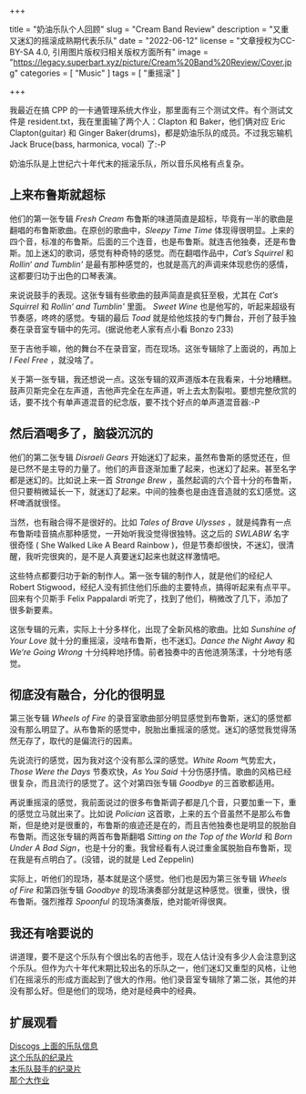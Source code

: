 +++

title = "奶油乐队个人回顾"
slug = "Cream Band Review"
description = "又重又迷幻的摇滚成熟期代表乐队"
date = "2022-06-12"
license = "文章授权为CC-BY-SA 4.0, 引用图片版权归相关版权方面所有"
image = "https://legacy.superbart.xyz/picture/Cream%20Band%20Review/Cover.jpg"
categories = [
    "Music"
]
tags = [
    "重摇滚"
]

+++

我最近在搞 CPP 的一卡通管理系统大作业，那里面有三个测试文件。有个测试文件是 resident.txt，我在里面输了两个人：Clapton 和 Baker，他们俩对应 Eric Clapton(guitar) 和 Ginger Baker(drums)，都是奶油乐队的成员。不过我忘输机 Jack Bruce(bass, harmonica, vocal) 了:-P

奶油乐队是上世纪六十年代末的摇滚乐队，所以音乐风格有点复杂。

## 上来布鲁斯就超标

他们的第一张专辑 *Fresh Cream*  布鲁斯的味道简直是超标，毕竟有一半的歌曲是翻唱的布鲁斯歌曲。在原创的歌曲中，*Sleepy Time Time* 体现得很明显。上来的四个音，标准的布鲁斯。后面的三个连音，也是布鲁斯。就连吉他独奏，还是布鲁斯。加上迷幻的歌词，感觉有种奇特的感觉。而在翻唱作品中，*Cat’s Squirrel* 和 *Rollin‘ and Tumblin'* 是最有那种感觉的，也就是高亢的声调来体现悲伤的感情，这都要归功于出色的口琴表演。

来说说鼓手的表现。这张专辑有些歌曲的鼓声简直是疯狂至极，尤其在 *Cat’s Squirrel* 和 *Rollin‘ and Tumblin'* 里面。 *Sweet Wine* 也是他写的，听起来超级有节奏感，咚咚的感觉。专辑的最后 *Toad* 就是给他炫技的专门舞台，开创了鼓手独奏在录音室专辑中的先河。(据说他老人家有点小看 Bonzo 233) 

至于吉他手嘛，他的舞台不在录音室，而在现场。这张专辑除了上面说的，再加上 *I Feel Free* ，就没啥了。

关于第一张专辑，我还想说一点。这张专辑的双声道版本在我看来，十分地糟糕。鼓声贝斯完全在左声道，吉他声完全在左声道，听上去太割裂啦。要想完整欣赏的话，要不找个有单声道混音的纪念版，要不找个好点的单声道混音器:-P

## 然后酒喝多了，脑袋沉沉的

他们的第二张专辑 *Disraeli Gears*  开始迷幻了起来，虽然布鲁斯的感觉还在，但是已然不是主导的力量了。他们的声音逐渐加重了起来，也迷幻了起来。甚至名字都是迷幻的。比如说上来一首 *Strange Brew* ，虽然起调的六个音十分的布鲁斯，但只要稍微延长一下，就迷幻了起来。中间的独奏也是由连音造就的玄幻感觉。这杯啤酒就很怪。

当然，也有融合得不是很好的。比如 *Tales of Brave Ulysses* ，就是纯靠有一点布鲁斯哇音搞点那种感觉，一开始听我没觉得很独特。这之后的 *SWLABW* 名字很奇怪 ( She Walked Like A Beard Rainbow )，但是节奏却很快，不迷幻，很清醒，我听完很爽的，是不是人真要迷幻起来也就这样激情吧。

这些特点都要归功于新的制作人。第一张专辑的制作人，就是他们的经纪人 Robert Stigwood，经纪人没有抓住他们乐曲的主要特点，搞得听起来有点平平。回来有个贝斯手 Felix Pappalardi 听完了，找到了他们，稍微改了几下，添加了很多新要素。

这张专辑的元素，实际上十分多样化，出现了全新风格的歌曲。比如 *Sunshine of Your Love* 就十分的重摇滚，没啥布鲁斯，也不迷幻。*Dance the Night Away* 和 *We‘re Going Wrong* 十分纯粹地抒情。前者独奏中的吉他涟漪荡漾，十分地有感觉。

## 彻底没有融合，分化的很明显

第三张专辑 *Wheels of Fire*  的录音室歌曲部分明显感觉到布鲁斯，迷幻的感觉都没有那么明显了。从布鲁斯的感觉中，脱胎出重摇滚的感觉。迷幻的感觉我觉得荡然无存了，取代的是偏流行的因素。

先说流行的感觉，因为我对这个没有那么深的感觉。*White Room* 气势宏大，*Those Were the Days* 节奏欢快，*As You Said* 十分伤感抒情。歌曲的风格已经很复杂，而且流行的感觉了。这个对第四张专辑 *Goodbye* 的三首歌都适用。

再说重摇滚的感觉，我前面说过的很多布鲁斯调子都是几个音，只要加重一下，重的感觉立马就出来了。比如说 *Polician* 这首歌，上来的五个音虽然不是那么布鲁斯，但是绝对是很重的，布鲁斯的痕迹还是在的，而且吉他独奏也是明显的脱胎自布鲁斯。而这张专辑的两首布鲁斯翻唱 *Sitting on the Top of the World* 和 *Born Under A Bad Sign*，也是十分的重。我曾经看有人说过重金属脱胎自布鲁斯，现在我是有点明白了。(没错，说的就是 Led Zeppelin)

实际上，听他们的现场，基本就是这个感觉。他们也是因为第三张专辑 *Wheels of Fire*  和第四张专辑 *Goodbye* 的现场演奏部分就是这种感觉。很重，很快，很布鲁斯。强烈推荐 *Spoonful* 的现场演奏版，绝对能听得很爽。

## 我还有啥要说的

讲道理，要不是这个乐队有个很出名的吉他手，现在人估计没有多少人会注意到这个乐队。但作为六十年代末期比较出名的乐队之一，他们迷幻又重型的风格，让他们在摇滚乐的形成方面起到了很大的作用。他们录音室专辑除了第二张，其他的并没有那么好。但是他们的现场，绝对是经典中的经典。

## 扩展观看
[Discogs 上面的乐队信息](https://www.discogs.com/artist/229621-Cream-2)  
[这个乐队的纪录片](https://www.bilibili.com/video/BV1xF411T75L)  
[本乐队鼓手的纪录片](https://www.bilibili.com/video/BV1Zy4y1y729)  
[那个大作业](https://github.com/BenderBlog/Practise-Programs/tree/main/CPP/exp4)